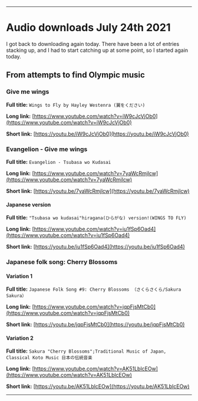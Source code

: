 
***

# Audio downloads July 24th 2021

I got back to downloading again today. There have been a lot of entries stacking up, and I had to start catching up at some point, so I started again today.

## From attempts to find Olympic music

### Give me wings

**Full title:** `Wings to Fly by Hayley Westenra (翼をください)`

**Long link:** [https://www.youtube.com/watch?v=iW9cJcVjOb0](https://www.youtube.com/watch?v=iW9cJcVjOb0)

**Short link:** [https://youtu.be/iW9cJcVjOb0](https://youtu.be/iW9cJcVjOb0)

### Evangelion - Give me wings

**Full title:** `Evangelion - Tsubasa wo Kudasai`

**Long link:** [https://www.youtube.com/watch?v=7yaWcRmjlcw](https://www.youtube.com/watch?v=7yaWcRmjlcw)

**Short link:** [https://youtu.be/7yaWcRmjlcw](https://youtu.be/7yaWcRmjlcw)

#### Japanese version

**Full title:** `"Tsubasa wo kudasai"hiragana(ひらがな) version!(WINGS TO FLY)`

**Long link:** [https://www.youtube.com/watch?v=iu1fSp6Oad4](https://www.youtube.com/watch?v=iu1fSp6Oad4)

**Short link:** [https://youtu.be/iu1fSp6Oad4](https://youtu.be/iu1fSp6Oad4)

### Japanese folk song: Cherry Blossoms

#### Variation 1

**Full title:** `Japanese Folk Song #9: Cherry Blossoms （さくらさくら/Sakura Sakura）`

**Long link:** [https://www.youtube.com/watch?v=jqpFjsMtCb0](https://www.youtube.com/watch?v=jqpFjsMtCb0)

**Short link:** [https://youtu.be/jqpFjsMtCb0](https://youtu.be/jqpFjsMtCb0)

#### Variation 2

**Full title:** `Sakura "Cherry Blossoms";Traditional Music of Japan, Classical Koto Music 日本の伝統音楽`

**Long link:** [https://www.youtube.com/watch?v=AK51LblcEOw](https://www.youtube.com/watch?v=AK51LblcEOw)

**Short link:** [https://youtu.be/AK51LblcEOw](https://youtu.be/AK51LblcEOw)

***

<!--

**Long link:** []()

**Short link:** []()

!-->

